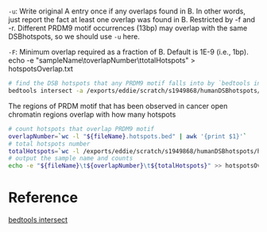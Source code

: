 
# 
`-u`: Write original A entry once if any overlaps found in B. In other words, just report the fact at least one overlap was found in B. Restricted by -f and -r. Different PRDM9 motif occurrences (13bp) may overlap with the same DSBhotspots, so we should use `-u` here.

`-F`: Minimum overlap required as a fraction of B. Default is 1E-9 (i.e., 1bp).
echo -e "sampleName\toverlapNumber\ttotalHotspots" > hotspotsOverlap.txt
```bash
# find the DSB hotspots that any PRDM9 motif falls into by `bedtools intersect`
bedtools intersect -a /exports/eddie/scratch/s1949868/humanDSBhotspots/humanDSBhotspots_AA_AB.hg38.txt -b $file -u -F 1.0 > "${fileName}.hotspots.bed"
```
The regions of PRDM motif that has been observed in cancer open chromatin regions overlap with how many hotspots
```bash
# count hotspots that overlap PRDM9 motif
overlapNumber=`wc -l "${fileName}.hotspots.bed" | awk '{print $1}'`
# total hotspots number
totalHotspots=`wc -l /exports/eddie/scratch/s1949868/humanDSBhotspots/humanDSBhotspots_AA_AB.hg38.txt | awk '{print $1}'`
# output the sample name and counts
echo -e "${fileName}\t${overlapNumber}\t${totalHotspots}" >> hotspotsOverlap.txt
```
# Reference
[bedtools intersect](https://bedtools.readthedocs.io/en/latest/content/tools/intersect.html)


<!--stackedit_data:
eyJoaXN0b3J5IjpbLTY4MDAxOTI4MCwyMTI4ODY0NjEsNzU4Mz
Q0MTU0LC0zNzE1NTkyMjUsLTkyODQ3NzEsNDc1NTM2ODIzLC0x
NDk5MTA3NjYzLC0xMTU4MjQ2MDk1LC0xMDg3NTU0OTcxLC0xNT
k3MzY3NzM0LDEzMTEwOTQyODEsLTIwMTM0NjI3MTgsLTIxMzk3
NjI4NDcsNzMwOTk4MTE2XX0=
-->